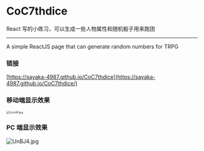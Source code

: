 # CoC7thdice

React 写的小练习，可以生成一些人物属性和随机骰子用来跑团

------

A simple ReactJS page that can generate random numbers for TRPG

### 链接

[https://sayaka-4987.github.io/CoC7thdice](https://sayaka-4987.github.io/CoC7thdice/)

### 移动端显示效果

<img src="https://a.im5i.com/2022/01/18/UnJoW.jpg" alt="UnJoW.jpg" style="zoom:50%;" />

### PC 端显示效果

![UnBJ4.jpg](https://a.im5i.com/2022/01/18/UnBJ4.jpg)
